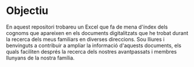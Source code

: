 # Objectiu

En aquest repositori trobareu un Excel que fa de mena d'índex dels cognoms que apareixen en els documents digitalitzats que he trobat durant la recerca dels meus familiars en diverses direccions. Sou lliures i benvinguts a contribuir a ampliar la informació d'aquests documents, els quals faciliten després la recerca dels nostres avantpassats i membres llunyans de la nostra família.


